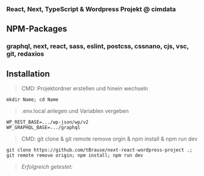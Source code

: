 ### React, Next, TypeScript & Wordpress Projekt @ cimdata

## NPM-Packages

### graphql, next, react, sass, eslint, postcss, cssnano, cjs, vsc, git, redaxios

## Installation

> CMD: Projektordner erstellen und hinein wechseln

    mkdir Name; cd Name

> .env.local anlegen und Variablen vergeben

    WP_REST_BASE=.../wp-json/wp/v2
    WP_GRAPHQL_BASE=.../graphql

> CMD: git clone & git remote remove orgin & npm install & npm run dev

    git clone https://github.com/tBrause/next-react-wordpress-project .; git remote remove origin; npm install; npm run dev

> _Erfolgreich getestet:_
